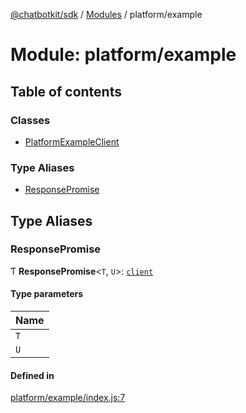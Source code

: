 [@chatbotkit/sdk](../README.md) / [Modules](../modules.md) / platform/example

# Module: platform/example

## Table of contents

### Classes

- [PlatformExampleClient](../classes/platform_example.PlatformExampleClient.md)

### Type Aliases

- [ResponsePromise](platform_example.md#responsepromise)

## Type Aliases

### ResponsePromise

Ƭ **ResponsePromise**\<`T`, `U`\>: [`client`](client.md)

#### Type parameters

| Name |
| :------ |
| `T` |
| `U` |

#### Defined in

[platform/example/index.js:7](https://github.com/chatbotkit/node-sdk/blob/main/packages/sdk/src/platform/example/index.js#L7)

